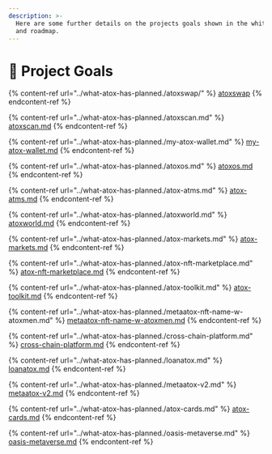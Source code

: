 ```yaml
---
description: >-
  Here are some further details on the projects goals shown in the whitepaper
  and roadmap.
---
```


# 🎯 Project Goals

{% content-ref url="../what-atox-has-planned./atoxswap/" %}
[atoxswap](../what-atox-has-planned./atoxswap/)
{% endcontent-ref %}

{% content-ref url="../what-atox-has-planned./atoxscan.md" %}
[atoxscan.md](../what-atox-has-planned./atoxscan.md)
{% endcontent-ref %}

{% content-ref url="../what-atox-has-planned./my-atox-wallet.md" %}
[my-atox-wallet.md](../what-atox-has-planned./my-atox-wallet.md)
{% endcontent-ref %}

{% content-ref url="../what-atox-has-planned./atoxos.md" %}
[atoxos.md](../what-atox-has-planned./atoxos.md)
{% endcontent-ref %}

{% content-ref url="../what-atox-has-planned./atox-atms.md" %}
[atox-atms.md](../what-atox-has-planned./atox-atms.md)
{% endcontent-ref %}

{% content-ref url="../what-atox-has-planned./atoxworld.md" %}
[atoxworld.md](../what-atox-has-planned./atoxworld.md)
{% endcontent-ref %}

{% content-ref url="../what-atox-has-planned./atox-markets.md" %}
[atox-markets.md](../what-atox-has-planned./atox-markets.md)
{% endcontent-ref %}

{% content-ref url="../what-atox-has-planned./atox-nft-marketplace.md" %}
[atox-nft-marketplace.md](../what-atox-has-planned./atox-nft-marketplace.md)
{% endcontent-ref %}

{% content-ref url="../what-atox-has-planned./atox-toolkit.md" %}
[atox-toolkit.md](../what-atox-has-planned./atox-toolkit.md)
{% endcontent-ref %}

{% content-ref url="../what-atox-has-planned./metaatox-nft-name-w-atoxmen.md" %}
[metaatox-nft-name-w-atoxmen.md](../what-atox-has-planned./metaatox-nft-name-w-atoxmen.md)
{% endcontent-ref %}

{% content-ref url="../what-atox-has-planned./cross-chain-platform.md" %}
[cross-chain-platform.md](../what-atox-has-planned./cross-chain-platform.md)
{% endcontent-ref %}

{% content-ref url="../what-atox-has-planned./loanatox.md" %}
[loanatox.md](../what-atox-has-planned./loanatox.md)
{% endcontent-ref %}

{% content-ref url="../what-atox-has-planned./metaatox-v2.md" %}
[metaatox-v2.md](../what-atox-has-planned./metaatox-v2.md)
{% endcontent-ref %}

{% content-ref url="../what-atox-has-planned./atox-cards.md" %}
[atox-cards.md](../what-atox-has-planned./atox-cards.md)
{% endcontent-ref %}

{% content-ref url="../what-atox-has-planned./oasis-metaverse.md" %}
[oasis-metaverse.md](../what-atox-has-planned./oasis-metaverse.md)
{% endcontent-ref %}





